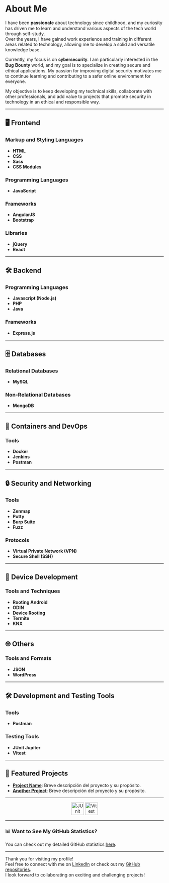 <link href="https://cdnjs.cloudflare.com/ajax/libs/font-awesome/5.15.4/css/all.min.css" rel="stylesheet">

# About Me

I have been 𝐩𝐚𝐬𝐬𝐢𝐨𝐧𝐚𝐭𝐞 about technology since childhood, and my curiosity has driven me to learn and understand various aspects of the tech world through self-study.  
Over the years, I have gained work experience and training in different areas related to technology, allowing me to develop a solid and versatile knowledge base.

Currently, my focus is on 𝐜𝐲𝐛𝐞𝐫𝐬𝐞𝐜𝐮𝐫𝐢𝐭𝐲. I am particularly interested in the 𝐁𝐮𝐠 𝐁𝐨𝐮𝐧𝐭𝐲 world, and my goal is to specialize in creating secure and ethical applications. My passion for improving digital security motivates me to continue learning and contributing to a safer online environment for everyone.

My objective is to keep developing my technical skills, collaborate with other professionals, and add value to projects that promote security in technology in an ethical and responsible way.

---

## 🖥️ Frontend

### Markup and Styling Languages

- **HTML**
- **CSS**
- **Sass**
- **CSS Modules**

### Programming Languages

- **JavaScript**

### Frameworks

- **AngularJS**
- **Bootstrap**

### Libraries

- **jQuery**
- **React**

---

## 🛠️ Backend

### Programming Languages

- **Javascript (Node.js)**
- **PHP**
- **Java**

### Frameworks

- **Express.js**

---

## 🗄️ Databases

### Relational Databases

- **MySQL**

### Non-Relational Databases

- **MongoDB**

---

## 🐳 Containers and DevOps

### Tools

- **Docker**
- **Jenkins**
- **Postman**

---

## 🔒 Security and Networking

### Tools

- **Zenmap**
- **Putty**
- **Burp Suite**
- **Fuzz**

### Protocols

- **Virtual Private Network (VPN)**
- **Secure Shell (SSH)**

---

## 📱 Device Development

### Tools and Techniques

- **Rooting Android**
- **ODIN**
- **Device Rooting**
- **Termite**
- **KNX**

---

## 🌐 Others

### Tools and Formats

- **JSON**
- **WordPress**

---

## 🛠️ Development and Testing Tools

### Tools

- **Postman**

### Testing Tools

- **JUnit Jupiter**
- **Vitest**

---

## 🚀 Featured Projects

- [**Project Name**](https://github.com/einartech/project-name): Breve descripción del proyecto y su propósito.
- [**Another Project**](https://github.com/einartech/another-project): Breve descripción del proyecto y su propósito.

---

<p align="center">
  <i class="fab fa-html5" style="font-size: 40px; color: #E34F26;" title="HTML5"></i>
  <i class="fab fa-css3-alt" style="font-size: 40px; color: #1572B6;" title="CSS3"></i>
  <i class="fab fa-sass" style="font-size: 40px; color: #CC6699;" title="Sass"></i>
  <i class="fab fa-js-square" style="font-size: 40px; color: #F7DF1E;" title="JavaScript"></i>
  <i class="fab fa-react" style="font-size: 40px; color: #61DAFB;" title="React"></i>
  <i class="fab fa-angular" style="font-size: 40px; color: #DD0031;" title="AngularJS"></i>
  <i class="fab fa-bootstrap" style="font-size: 40px; color: #7952B3;" title="Bootstrap"></i>
  <i class="fab fa-node-js" style="font-size: 40px; color: #339933;" title="Node.js"></i>
  <i class="fab fa-php" style="font-size: 40px; color: #777BB4;" title="PHP"></i>
  <i class="fab fa-java" style="font-size: 40px; color: #007396;" title="Java"></i>
  <i class="fas fa-database" style="font-size: 40px; color: #4479A1;" title="MySQL"></i>
  <i class="fas fa-leaf" style="font-size: 40px; color: #47A248;" title="MongoDB"></i>
  <i class="fab fa-docker" style="font-size: 40px; color: #2496ED;" title="Docker"></i>
  <i class="fas fa-tools" style="font-size: 40px; color: #D24939;" title="Jenkins"></i>
  <i class="fas fa-flask" style="font-size: 40px; color: #FF6C37;" title="Postman"></i>
  <i class="fas fa-shield-alt" style="font-size: 40px; color: #5A5A5A;" title="Burp Suite"></i>
  <i class="fas fa-network-wired" style="font-size: 40px; color: #5A5A5A;" title="Networking"></i>
  <i class="fas fa-terminal" style="font-size: 40px; color: #5A5A5A;" title="SSH"></i>
  <i class="fas fa-lock" style="font-size: 40px; color: #5A5A5A;" title="VPN"></i>
  <i class="fab fa-android" style="font-size: 40px; color: #3DDC84;" title="Rooting Android"></i>
  <i class="fas fa-microchip" style="font-size: 40px; color: #5A5A5A;" title="ODIN"></i>
  <i class="fas fa-mobile-alt" style="font-size: 40px; color: #5A5A5A;" title="Device Rooting"></i>
  <i class="fas fa-terminal" style="font-size: 40px; color: #5A5A5A;" title="Termite"></i>
  <i class="fas fa-home" style="font-size: 40px; color: #5A5A5A;" title="KNX"></i>
  <i class="fas fa-code" style="font-size: 40px; color: #5A5A5A;" title="JSON"></i>
  <i class="fab fa-wordpress" style="font-size: 40px; color: #21759B;" title="WordPress"></i>
  <i class="fas fa-flask" style="font-size: 40px; color: #FF6C37;" title="Postman"></i>
  <img src="https://junit.org/junit5/assets/img/junit5-logo.png" alt="JUnit Jupiter" width="40" height="40" title="JUnit Jupiter"/>
  <img src="https://vitest.dev/logo-shadow.svg" alt="Vitest" width="40" height="40" title="Vitest"/>
</p>

---

### 📊 Want to See My GitHub Statistics?

You can check out my detailed GitHub statistics [here](STATS.md).

---

Thank you for visiting my profile!  
Feel free to connect with me on [LinkedIn](https://www.linkedin.com/in/einartech) or check out my [GitHub repositories](https://github.com/einartech).  
I look forward to collaborating on exciting and challenging projects!

